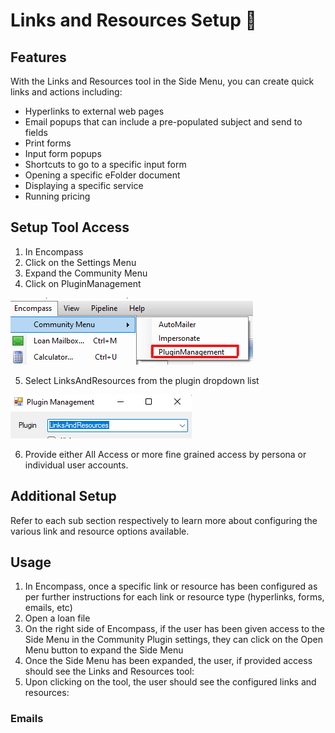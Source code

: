 # Links and Resources Setup 🚧

<underconstruction/>

## Features

With the Links and Resources tool in the Side Menu, you can create quick links and actions including:

- Hyperlinks to external web pages
- Email popups that can include a pre-populated subject and send to fields
- Print forms
- Input form popups
- Shortcuts to go to a specific input form
- Opening a specific eFolder document
- Displaying a specific service
- Running pricing

## Setup Tool Access

1. In Encompass
2. Click on the Settings Menu
3. Expand the Community Menu
4. Click on PluginManagement

![Community Plugin Menu](/img/CommunityPluginMenu.png)

5. Select LinksAndResources from the plugin dropdown list

![](/img/SideMenu/LinksAndResourcesTool.png)

6. Provide either All Access or more fine grained access by persona or individual user accounts.

## Additional Setup

Refer to each sub section respectively to learn more about configuring the various link and resource options available. 

## Usage

1. In Encompass, once a specific link or resource has been configured as per further instructions for each link or resource type (hyperlinks, forms, emails, etc)
2. Open a loan file
3. On the right side of Encompass, if the user has been given access to the Side Menu in the Community Plugin settings, they can click on the Open Menu button to expand the Side Menu
4. Once the Side Menu has been expanded, the user, if provided access should see the Links and Resources tool:
5. Upon clicking on the tool, the user should see the configured links and resources:

### Emails


